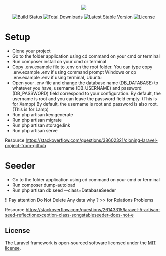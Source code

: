 <p align="center"><img src="https://laravel.com/assets/img/components/logo-laravel.svg"></p>

<p align="center">
<a href="https://travis-ci.org/laravel/framework"><img src="https://travis-ci.org/laravel/framework.svg" alt="Build Status"></a>
<a href="https://packagist.org/packages/laravel/framework"><img src="https://poser.pugx.org/laravel/framework/d/total.svg" alt="Total Downloads"></a>
<a href="https://packagist.org/packages/laravel/framework"><img src="https://poser.pugx.org/laravel/framework/v/stable.svg" alt="Latest Stable Version"></a>
<a href="https://packagist.org/packages/laravel/framework"><img src="https://poser.pugx.org/laravel/framework/license.svg" alt="License"></a>
</p>

# Setup

- Clone your project
- Go to the folder application using cd command on your cmd or terminal
- Run composer install on your cmd or terminal
- Copy .env.example file to .env on the root folder. You can type copy .env.example .env if using command prompt Windows or cp .env.example .env if using terminal, Ubuntu
- Open your .env file and change the database name (DB_DATABASE) to whatever you have, username (DB_USERNAME) and password (DB_PASSWORD) field correspond to your configuration. 
By default, the username is root and you can leave the password field empty. (This is for Xampp) 
By default, the username is root and password is also root. (This is for Lamp)
- Run php artisan key:generate
- Run php artisan migrate
- Run php artisan storage:link
- Run php artisan serve

Resource https://stackoverflow.com/questions/38602321/cloning-laravel-project-from-github






# Seeder

- Go to the folder application using cd command on your cmd or terminal
- Run composer dump-autoload
- Run php artisan db:seed --class=DatabaseSeeder

!! Pay attention Do Not Delete Any data why ? >> for Relations Problems

Resource https://stackoverflow.com/questions/26143315/laravel-5-artisan-seed-reflectionexception-class-songstableseeder-does-not-e







## License

The Laravel framework is open-sourced software licensed under the [MIT license](https://opensource.org/licenses/MIT).
